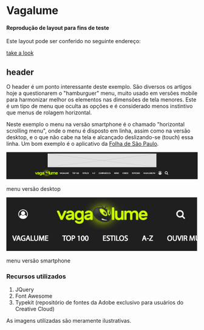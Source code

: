 # Vagalume

#### Reprodução de layout para fins de teste

Este layout pode ser conferido no seguinte endereço:

[take a look](http://takealook.com.br/)


## header

O header é um ponto interessante deste exemplo. São diversos os artigos hoje a questionarem o "hamburguer" menu, muito usado em versões mobile para harmonizar melhor os elementos nas dimensões de tela menores. Este é um tipo de menu que oculta as opções e é considerado menos instintivo que menus de rolagem horizontal.

Neste exemplo o menu na versão smartphone é o chamado "horizontal scrolling menu", onde o menu é disposto em linha, assim como na versão desktop, e o que não cabe na tela e alcançado deslizando-se (touch) essa linha. Um bom exemplo é o aplicativo da [Folha de São Paulo](http://www.folha.uol.com.br/).

![desktop menu](/readme-files/menu-desktop.jpg)

menu versão desktop

![desktop menu](/readme-files/menu-smart.png)

menu versão smartphone


### Recursos utilizados

1. JQuery
2. Font Awesome
3. Typekit (repositório de fontes da Adobe exclusivo para usuários do Creative Cloud)

As imagens utilizadas são meramente ilustrativas.
